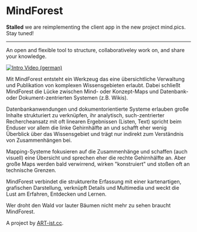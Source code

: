 ﻿MindForest
==========

**Stalled** we are reimplementing the client app in the new project mind.pics. Stay tuned!

---

An open and flexible tool to structure, collaborativeley work on, and share your knowledge.

[![Intro Video (german)](http://b.vimeocdn.com/ts/330/272/330272531_640.jpg)](http://vimeo.com/47621876)

Mit MindForest entsteht ein Werkzeug das eine übersichtliche Verwaltung und Publikation von komplexen Wissensgebieten erlaubt. Dabei schließt MindForest die Lücke zwischen Mind- oder Konzept-Maps und Datenbank- oder Dokument-zentrierten Systemen (z.B. Wikis).

Datenbankanwendungen und dokumentorientierte Systeme erlauben große Inhalte strukturiert zu verknüpfen, ihr analytisch, such-zentrierter Rechercheansatz mit oft linearen Ergebnissen (Listen, Text) spricht beim Enduser vor allem die linke Gehirnhälfte an und schafft eher wenig Überblick über das Wissensgebiet und trägt nur indirekt zum Verständnis von Zusammenhängen bei. 

Mapping-Systeme fokusieren auf die Zusammenhänge und schaffen (auch visuell) eine Übersicht und sprechen eher die rechte Gehirnhälfte an. Aber große Maps werden bald verwirrend, wirken "konstruiert" und stoßen oft an technische Grenzen.

MindForest verbindet die strukturerite Erfassung mit einer kartenartigen, grafischen Darstellung, verknüpft Details und Multimedia und weckt die Lust am Erfahren, Entdecken und Lernen.

Wer droht den Wald vor lauter Bäumen nicht mehr zu sehen braucht MindForest.


A project by [ART-ist.cc](http://art-ist.cc).
